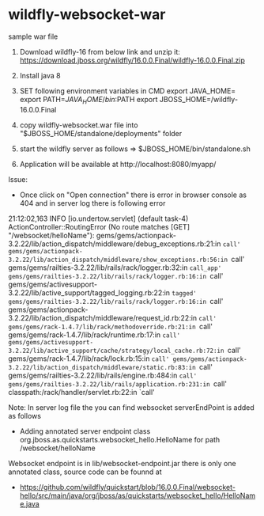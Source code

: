 # wildfly-websocket-war
sample war file

1) Download wildfly-16 from below link and unzip it:
https://download.jboss.org/wildfly/16.0.0.Final/wildfly-16.0.0.Final.zip

2) Install java 8

3) SET following environment variables in CMD
export JAVA_HOME=<PATH-TO-JAVA>
export PATH=$JAVA_HOME/bin:$PATH
export JBOSS_HOME=<WILDFLY-FOLDER-LOCATION>/wildfly-16.0.0.Final

4) copy wildfly-websocket.war file into "$JBOSS_HOME/standalone/deployments" folder

5) start the wildfly server as follows
=> $JBOSS_HOME/bin/standalone.sh

6) Application will be available at http://localhost:8080/myapp/

Issue:
- Once click on "Open connection" there is error in browser console as 404 and in server log there is following error

21:12:02,163 INFO  [io.undertow.servlet] (default task-4) 
ActionController::RoutingError (No route matches [GET] "/websocket/helloName"):
  gems/gems/actionpack-3.2.22/lib/action_dispatch/middleware/debug_exceptions.rb:21:in `call'
  gems/gems/actionpack-3.2.22/lib/action_dispatch/middleware/show_exceptions.rb:56:in `call'
  gems/gems/railties-3.2.22/lib/rails/rack/logger.rb:32:in `call_app'
  gems/gems/railties-3.2.22/lib/rails/rack/logger.rb:16:in `call'
  gems/gems/activesupport-3.2.22/lib/active_support/tagged_logging.rb:22:in `tagged'
  gems/gems/railties-3.2.22/lib/rails/rack/logger.rb:16:in `call'
  gems/gems/actionpack-3.2.22/lib/action_dispatch/middleware/request_id.rb:22:in `call'
  gems/gems/rack-1.4.7/lib/rack/methodoverride.rb:21:in `call'
  gems/gems/rack-1.4.7/lib/rack/runtime.rb:17:in `call'
  gems/gems/activesupport-3.2.22/lib/active_support/cache/strategy/local_cache.rb:72:in `call'
  gems/gems/rack-1.4.7/lib/rack/lock.rb:15:in `call'
  gems/gems/actionpack-3.2.22/lib/action_dispatch/middleware/static.rb:83:in `call'
  gems/gems/railties-3.2.22/lib/rails/engine.rb:484:in `call'
  gems/gems/railties-3.2.22/lib/rails/application.rb:231:in `call'
  classpath:/rack/handler/servlet.rb:22:in `call'



Note:
In server log file the you can find websocket serverEndPoint is added as follows
- Adding annotated server endpoint class org.jboss.as.quickstarts.websocket_hello.HelloName for path /websocket/helloName

Websocket endpoint is in lib/websocket-endpoint.jar there is only one annotated class, source code can be founnd at
- https://github.com/wildfly/quickstart/blob/16.0.0.Final/websocket-hello/src/main/java/org/jboss/as/quickstarts/websocket_hello/HelloName.java
